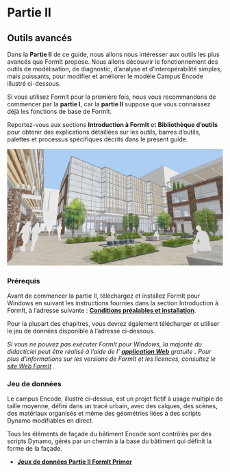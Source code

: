 # Partie II

## Outils avancés

Dans la **Partie II** de ce guide, nous allons nous intéresser aux outils les plus avancés que FormIt propose. Nous allons découvrir le fonctionnement des outils de modélisation, de diagnostic, d’analyse et d’interopérabilité simples, mais puissants, pour modifier et améliorer le modèle Campus Encode illustré ci-dessous.

Si vous utilisez FormIt pour la première fois, nous vous recommandons de commencer par la **partie I**, car la **partie II** suppose que vous connaissez déjà les fonctions de base de FormIt.

Reportez-vous aux sections **Introduction à FormIt** et **Bibliothèque d’outils** pour obtenir des explications détaillées sur les outils, barres d’outils, palettes et processus spécifiques décrits dans le présent guide.

![](<../../.gitbook/assets/screen1 (1).jpg>)

### Prérequis

Avant de commencer la partie II, téléchargez et installez FormIt pour Windows en suivant les instructions fournies dans la section Introduction à FormIt, à l’adresse suivante : [**Conditions préalables et installation**](../../formit-introduction/prerequisites-and-installation.md).

Pour la plupart des chapitres, vous devrez également télécharger et utiliser le jeu de données disponible à l’adresse ci-dessous.

_Si vous ne pouvez pas exécuter FormIt pour Windows, la majorité du didacticiel peut être réalisé à l’aide de l’_ [_**application Web**_](https://formit.autodesk.com/app) _gratuite **.** Pour plus d’informations sur les versions de FormIt et les licences, consultez le _[_site Web FormIt_](https://formit.autodesk.com)_ ._

### Jeu de données

Le campus Encode, illustré ci-dessus, est un projet fictif à usage multiple de taille moyenne, défini dans un tracé urbain, avec des calques, des scènes, des matériaux organisés et même des géométries liées à des scripts Dynamo modifiables en direct.

Tous les éléments de façade du bâtiment Encode sont contrôlés par des scripts Dynamo, gérés par un chemin à la base du bâtiment qui définit la forme de la façade.

* [**Jeux de données Partie II FormIt Primer**](https://formit-help.s3.amazonaws.com/FormIt+Primer+Part+2+Datasets.zip)
